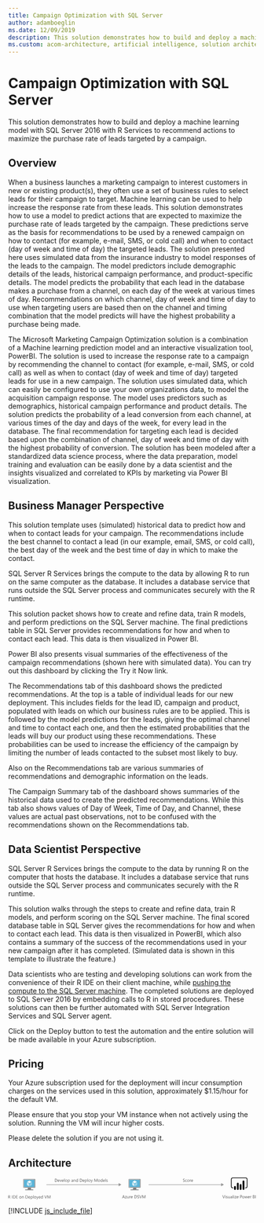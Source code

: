 ```yaml
---
title: Campaign Optimization with SQL Server
author: adamboeglin
ms.date: 12/09/2019
description: This solution demonstrates how to build and deploy a machine learning model with SQL Server 2016 with R Services to recommend actions to maximize the purchase rate of leads targeted by a campaign.
ms.custom: acom-architecture, artificial intelligence, solution architectures, Azure, ai gallery
---
```

# Campaign Optimization with SQL Server

This solution demonstrates how to build and deploy a machine learning model with SQL Server 2016 with R Services to recommend actions to maximize the purchase rate of leads targeted by a campaign.


## Overview

When a business launches a marketing campaign to interest customers in new or existing product(s), they often use a set of business rules to select leads for their campaign to target. Machine learning can be used to help increase the response rate from these leads. This solution demonstrates how to use a model to predict actions that are expected to maximize the purchase rate of leads targeted by the campaign. These predictions serve as the basis for recommendations to be used by a renewed campaign on how to contact (for example, e-mail, SMS, or cold call) and when to contact (day of week and time of day) the targeted leads. The solution presented here uses simulated data from the insurance industry to model responses of the leads to the campaign. The model predictors include demographic details of the leads, historical campaign performance, and product-specific details. The model predicts the probability that each lead in the database makes a purchase from a channel, on each day of the week at various times of day. Recommendations on which channel, day of week and time of day to use when targeting users are based then on the channel and timing combination that the model predicts will have the highest probability a purchase being made.

The Microsoft Marketing Campaign Optimization solution is a combination of a Machine learning prediction model and an interactive visualization tool, PowerBI. The solution is used to increase the response rate to a campaign by recommending the channel to contact (for example, e-mail, SMS, or cold call) as well as when to contact (day of week and time of day) targeted leads for use in a new campaign. The solution uses simulated data, which can easily be configured to use your own organizations data, to model the acquisition campaign response. The model uses predictors such as demographics, historical campaign performance and product details. The solution predicts the probability of a lead conversion from each channel, at various times of the day and days of the week, for every lead in the database. The final recommendation for targeting each lead is decided based upon the combination of channel, day of week and time of day with the highest probability of conversion. The solution has been modeled after a standardized data science process, where the data preparation, model training and evaluation can be easily done by a data scientist and the insights visualized and correlated to KPIs by marketing via Power BI visualization.


## Business Manager Perspective

This solution template uses (simulated) historical data to predict how and when to contact leads for your campaign. The recommendations include the best channel to contact a lead (in our example, email, SMS, or cold call), the best day of the week and the best time of day in which to make the contact.

SQL Server R Services brings the compute to the data by allowing R to run on the same computer as the database. It includes a database service that runs outside the SQL Server process and communicates securely with the R runtime.

This solution packet shows how to create and refine data, train R models, and perform predictions on the SQL Server machine. The final predictions table in SQL Server provides recommendations for how and when to contact each lead. This data is then visualized in Power BI.

Power BI also presents visual summaries of the effectiveness of the campaign recommendations (shown here with simulated data). You can try out this dashboard by clicking the Try it Now link.

The Recommendations tab of this dashboard shows the predicted recommendations. At the top is a table of individual leads for our new deployment. This includes fields for the lead ID, campaign and product, populated with leads on which our business rules are to be applied. This is followed by the model predictions for the leads, giving the optimal channel and time to contact each one, and then the estimated probabilities that the leads will buy our product using these recommendations. These probabilities can be used to increase the efficiency of the campaign by limiting the number of leads contacted to the subset most likely to buy.

Also on the Recommendations tab are various summaries of recommendations and demographic information on the leads.

The Campaign Summary tab of the dashboard shows summaries of the historical data used to create the predicted recommendations. While this tab also shows values of Day of Week, Time of Day, and Channel, these values are actual past observations, not to be confused with the recommendations shown on the Recommendations tab.


## Data Scientist Perspective

SQL Server R Services brings the compute to the data by running R on the computer that hosts the database. It includes a database service that runs outside the SQL Server process and communicates securely with the R runtime.

This solution walks through the steps to create and refine data, train R models, and perform scoring on the SQL Server machine. The final scored database table in SQL Server gives the recommendations for how and when to contact each lead. This data is then visualized in PowerBI, which also contains a summary of the success of the recommendations used in your new campaign after it has completed. (Simulated data is shown in this template to illustrate the feature.)

Data scientists who are testing and developing solutions can work from the convenience of their R IDE on their client machine, while [pushing the compute to the SQL Server machine](https://docs.microsoft.com/en-us/sql/advanced-analytics/r/getting-started-with-sql-server-r-services/). The completed solutions are deployed to SQL Server 2016 by embedding calls to R in stored procedures. These solutions can then be further automated with SQL Server Integration Services and SQL Server agent.

Click on the Deploy button to test the automation and the entire solution will be made available in your Azure subscription.


## Pricing

Your Azure subscription used for the deployment will incur consumption charges on the services used in this solution, approximately $1.15/hour for the default VM.

Please ensure that you stop your VM instance when not actively using the solution. Running the VM will incur higher costs.

Please delete the solution if you are not using it.


## Architecture

<svg class="architecture-diagram" aria-labelledby="campaign-optimization-with-sql-server" height="71.779" viewbox="0 0 811.074 71.779" width="811.074" xmlns="http://www.w3.org/2000/svg"><title id="campaign-optimization-with-sql-server">Campaign Optimization with SQL Server</title><desc>This solution demonstrates how to build and deploy a machine learning model with SQL Server 2016 with R Services to recommend actions to maximize the purchase rate of leads targeted by a campaign.</desc><rect fill="#969696" height="1.5" width="238.266" x="124.922" y="22.731"></rect><polygon fill="#969696" points="361.655 18.246 370.722 23.481 361.655 28.717 361.655 18.246"></polygon><rect fill="#969696" height="1.5" width="239.266" x="459.922" y="22.731"></rect><polygon fill="#969696" points="697.655 18.246 706.722 23.481 697.655 28.717 697.655 18.246"></polygon><path d="M382.074,67.9H380.8l-1.039-2.748h-4.156L374.63,67.9h-1.278l3.76-9.8H378.3Zm-2.687-3.78-1.538-4.177a4,4,0,0,1-.15-.656h-.027a3.733,3.733,0,0,1-.157.656l-1.524,4.177Z" fill="#5b5b5b"></path><path d="M388.247,61.224,384.1,66.946h4.1V67.9h-5.749v-.349L386.6,61.86h-3.753V60.9h5.4Z" fill="#5b5b5b"></path><path d="M395.356,67.9h-1.121V66.8h-.027a2.3,2.3,0,0,1-2.16,1.271q-2.5,0-2.5-2.98V60.9h1.114v4.006q0,2.215,1.7,2.215a1.719,1.719,0,0,0,1.351-.6,2.321,2.321,0,0,0,.529-1.583V60.9h1.121Z" fill="#5b5b5b"></path><path d="M401.27,62.037a1.372,1.372,0,0,0-.848-.226,1.433,1.433,0,0,0-1.2.677,3.136,3.136,0,0,0-.481,1.846V67.9h-1.121v-7h1.121v1.442h.027a2.447,2.447,0,0,1,.731-1.152,1.67,1.67,0,0,1,1.1-.413,1.837,1.837,0,0,1,.67.1Z" fill="#5b5b5b"></path><path d="M407.928,64.683h-4.942a2.614,2.614,0,0,0,.629,1.8,2.167,2.167,0,0,0,1.654.636,3.441,3.441,0,0,0,2.174-.779V67.4a4.065,4.065,0,0,1-2.44.67,2.954,2.954,0,0,1-2.331-.954,3.9,3.9,0,0,1-.848-2.683,3.832,3.832,0,0,1,.926-2.663,2.973,2.973,0,0,1,2.3-1.028,2.63,2.63,0,0,1,2.126.889,3.707,3.707,0,0,1,.752,2.468Zm-1.148-.95a2.286,2.286,0,0,0-.468-1.511,1.6,1.6,0,0,0-1.282-.54,1.809,1.809,0,0,0-1.347.567A2.574,2.574,0,0,0,403,63.733Z" fill="#5b5b5b"></path><path d="M413.608,67.9V58.1h2.707q5.181,0,5.182,4.778a4.811,4.811,0,0,1-1.439,3.646,5.334,5.334,0,0,1-3.852,1.378Zm1.148-8.764v7.725h1.463a4.155,4.155,0,0,0,3-1.032,3.868,3.868,0,0,0,1.073-2.926q0-3.768-4.006-3.767Z" fill="#5b5b5b"></path><path d="M422.967,67.506V66.153a2.633,2.633,0,0,0,.558.369,4.349,4.349,0,0,0,.684.276,5.231,5.231,0,0,0,.721.175,4.018,4.018,0,0,0,.67.062,2.624,2.624,0,0,0,1.582-.393,1.476,1.476,0,0,0,.35-1.822,2,2,0,0,0-.482-.537,4.815,4.815,0,0,0-.729-.465c-.279-.147-.582-.3-.905-.468q-.513-.259-.957-.526a4.13,4.13,0,0,1-.772-.588,2.451,2.451,0,0,1-.516-.729,2.479,2.479,0,0,1,.105-2.119,2.519,2.519,0,0,1,.772-.816,3.5,3.5,0,0,1,1.091-.479,4.955,4.955,0,0,1,1.247-.157,4.783,4.783,0,0,1,2.112.349v1.292a3.829,3.829,0,0,0-2.229-.6,3.636,3.636,0,0,0-.752.079,2.084,2.084,0,0,0-.67.256,1.491,1.491,0,0,0-.479.458,1.216,1.216,0,0,0-.185.684,1.413,1.413,0,0,0,.14.649,1.6,1.6,0,0,0,.414.5,4.121,4.121,0,0,0,.666.438q.394.212.906.465t1,.547a4.573,4.573,0,0,1,.827.636,2.815,2.815,0,0,1,.563.772,2.163,2.163,0,0,1,.209.971,2.472,2.472,0,0,1-.283,1.228,2.341,2.341,0,0,1-.766.816,3.379,3.379,0,0,1-1.111.455,6.129,6.129,0,0,1-1.326.14,5.326,5.326,0,0,1-.574-.038q-.343-.037-.7-.109a5.43,5.43,0,0,1-.674-.178A2.09,2.09,0,0,1,422.967,67.506Z" fill="#5b5b5b"></path><path d="M438.149,58.1l-3.63,9.8h-1.265L429.7,58.1h1.278l2.714,7.772a4.68,4.68,0,0,1,.2.868h.027a4.217,4.217,0,0,1,.226-.882l2.769-7.759Z" fill="#5b5b5b"></path><path d="M449.552,67.9H448.41V61.326q0-.779.1-1.907h-.027a6.194,6.194,0,0,1-.294.95l-3.35,7.533h-.561l-3.343-7.479a5.8,5.8,0,0,1-.294-1h-.027q.054.589.055,1.921V67.9h-1.107V58.1h1.518l3.008,6.836a8.77,8.77,0,0,1,.451,1.176h.041c.2-.538.354-.938.472-1.2l3.069-6.809h1.436Z" fill="#5b5b5b"></path><path d="M572.794,13.506V12.153a2.625,2.625,0,0,0,.557.369,4.466,4.466,0,0,0,.684.276,5.349,5.349,0,0,0,.722.175,4.018,4.018,0,0,0,.67.062,2.631,2.631,0,0,0,1.583-.393,1.333,1.333,0,0,0,.522-1.132,1.317,1.317,0,0,0-.175-.69,1.961,1.961,0,0,0-.481-.537,4.9,4.9,0,0,0-.728-.465q-.422-.221-.906-.468-.513-.259-.957-.526a4.1,4.1,0,0,1-.772-.588A2.472,2.472,0,0,1,573,7.507a2.252,2.252,0,0,1-.187-.953,2.241,2.241,0,0,1,.294-1.166,2.529,2.529,0,0,1,.772-.816,3.5,3.5,0,0,1,1.09-.479,4.968,4.968,0,0,1,1.248-.157,4.783,4.783,0,0,1,2.112.349V5.576a3.826,3.826,0,0,0-2.229-.6,3.643,3.643,0,0,0-.752.079,2.093,2.093,0,0,0-.67.256,1.491,1.491,0,0,0-.479.458,1.216,1.216,0,0,0-.185.684,1.4,1.4,0,0,0,.141.649,1.584,1.584,0,0,0,.413.5,4.132,4.132,0,0,0,.667.438q.393.212.905.465t1,.547a4.573,4.573,0,0,1,.827.636,2.859,2.859,0,0,1,.564.772,2.176,2.176,0,0,1,.208.971,2.462,2.462,0,0,1-.284,1.228,2.315,2.315,0,0,1-.766.816,3.357,3.357,0,0,1-1.11.455,6.122,6.122,0,0,1-1.326.14,5.326,5.326,0,0,1-.574-.038q-.341-.037-.7-.109a5.325,5.325,0,0,1-.673-.178A2.048,2.048,0,0,1,572.794,13.506Z" fill="#5b5b5b"></path><path d="M585.311,13.581a3.637,3.637,0,0,1-1.914.485,3.174,3.174,0,0,1-2.417-.974,3.536,3.536,0,0,1-.919-2.526,3.877,3.877,0,0,1,.991-2.778,3.465,3.465,0,0,1,2.646-1.05,3.688,3.688,0,0,1,1.627.342V8.229a2.852,2.852,0,0,0-1.668-.547,2.259,2.259,0,0,0-1.761.769,2.926,2.926,0,0,0-.687,2.021,2.782,2.782,0,0,0,.646,1.941,2.23,2.23,0,0,0,1.733.711,2.807,2.807,0,0,0,1.723-.608Z" fill="#5b5b5b"></path><path d="M589.932,14.067a3.245,3.245,0,0,1-2.478-.981,3.629,3.629,0,0,1-.927-2.6,3.784,3.784,0,0,1,.964-2.755,3.468,3.468,0,0,1,2.6-.991,3.141,3.141,0,0,1,2.444.964,3.824,3.824,0,0,1,.878,2.673,3.761,3.761,0,0,1-.946,2.683A3.318,3.318,0,0,1,589.932,14.067Zm.082-6.385a2.132,2.132,0,0,0-1.709.735,3.017,3.017,0,0,0-.629,2.026,2.855,2.855,0,0,0,.636,1.962,2.161,2.161,0,0,0,1.7.718,2.049,2.049,0,0,0,1.671-.7,3.048,3.048,0,0,0,.585-2,3.1,3.1,0,0,0-.585-2.023A2.039,2.039,0,0,0,590.014,7.682Z" fill="#5b5b5b"></path><path d="M598.859,8.037a1.372,1.372,0,0,0-.848-.226,1.433,1.433,0,0,0-1.2.677,3.136,3.136,0,0,0-.481,1.846V13.9h-1.121v-7h1.121V8.345h.027a2.447,2.447,0,0,1,.731-1.152,1.67,1.67,0,0,1,1.1-.413,1.837,1.837,0,0,1,.67.1Z" fill="#5b5b5b"></path><path d="M605.518,10.683h-4.942a2.614,2.614,0,0,0,.629,1.8,2.167,2.167,0,0,0,1.654.636,3.441,3.441,0,0,0,2.174-.779V13.4a4.065,4.065,0,0,1-2.44.67,2.954,2.954,0,0,1-2.331-.954,3.9,3.9,0,0,1-.848-2.683,3.832,3.832,0,0,1,.926-2.663,2.973,2.973,0,0,1,2.3-1.028,2.63,2.63,0,0,1,2.126.889,3.707,3.707,0,0,1,.752,2.468Zm-1.148-.95a2.286,2.286,0,0,0-.468-1.511,1.6,1.6,0,0,0-1.282-.54,1.809,1.809,0,0,0-1.347.567,2.574,2.574,0,0,0-.684,1.483Z" fill="#5b5b5b"></path><path d="M152.753,13.9V4.1h2.707q5.181,0,5.182,4.778a4.812,4.812,0,0,1-1.439,3.646,5.336,5.336,0,0,1-3.852,1.378ZM153.9,5.139v7.725h1.463a4.155,4.155,0,0,0,3-1.032,3.87,3.87,0,0,0,1.073-2.926q0-3.768-4.006-3.767Z" fill="#5b5b5b"></path><path d="M168.045,10.683H163.1a2.616,2.616,0,0,0,.629,1.8,2.167,2.167,0,0,0,1.654.636,3.441,3.441,0,0,0,2.174-.779V13.4a4.065,4.065,0,0,1-2.44.67,2.955,2.955,0,0,1-2.331-.954,3.9,3.9,0,0,1-.848-2.683,3.83,3.83,0,0,1,.926-2.663,2.971,2.971,0,0,1,2.3-1.028,2.631,2.631,0,0,1,2.126.889,3.707,3.707,0,0,1,.752,2.468Zm-1.148-.95a2.281,2.281,0,0,0-.468-1.511,1.6,1.6,0,0,0-1.282-.54,1.808,1.808,0,0,0-1.347.567,2.577,2.577,0,0,0-.684,1.483Z" fill="#5b5b5b"></path><path d="M175.243,6.9l-2.789,7h-1.1l-2.652-7h1.23l1.777,5.086a4.618,4.618,0,0,1,.246.978h.027a4.576,4.576,0,0,1,.219-.95L174.061,6.9Z" fill="#5b5b5b"></path><path d="M181.99,10.683h-4.942a2.616,2.616,0,0,0,.629,1.8,2.167,2.167,0,0,0,1.654.636,3.441,3.441,0,0,0,2.174-.779V13.4a4.065,4.065,0,0,1-2.44.67,2.955,2.955,0,0,1-2.331-.954,3.9,3.9,0,0,1-.848-2.683,3.83,3.83,0,0,1,.926-2.663,2.971,2.971,0,0,1,2.3-1.028,2.631,2.631,0,0,1,2.126.889,3.707,3.707,0,0,1,.752,2.468Zm-1.148-.95a2.281,2.281,0,0,0-.468-1.511,1.6,1.6,0,0,0-1.282-.54,1.808,1.808,0,0,0-1.347.567,2.577,2.577,0,0,0-.684,1.483Z" fill="#5b5b5b"></path><path d="M184.807,13.9h-1.121V3.539h1.121Z" fill="#5b5b5b"></path><path d="M190,14.067a3.246,3.246,0,0,1-2.478-.981,3.631,3.631,0,0,1-.926-2.6,3.784,3.784,0,0,1,.964-2.755,3.468,3.468,0,0,1,2.6-.991,3.14,3.14,0,0,1,2.444.964,3.822,3.822,0,0,1,.878,2.673,3.759,3.759,0,0,1-.947,2.683A3.316,3.316,0,0,1,190,14.067Zm.082-6.385a2.131,2.131,0,0,0-1.709.735,3.015,3.015,0,0,0-.629,2.026,2.855,2.855,0,0,0,.636,1.962,2.161,2.161,0,0,0,1.7.718,2.051,2.051,0,0,0,1.671-.7,3.054,3.054,0,0,0,.584-2,3.107,3.107,0,0,0-.584-2.023A2.041,2.041,0,0,0,190.084,7.682Z" fill="#5b5b5b"></path><path d="M196.428,12.891H196.4v4.231h-1.121V6.9H196.4v1.23h.027a2.651,2.651,0,0,1,2.42-1.395,2.563,2.563,0,0,1,2.112.94,3.89,3.89,0,0,1,.759,2.519,4.344,4.344,0,0,1-.854,2.813,2.848,2.848,0,0,1-2.338,1.056A2.341,2.341,0,0,1,196.428,12.891Zm-.027-2.823v.978a2.084,2.084,0,0,0,.564,1.474,2.012,2.012,0,0,0,3.028-.175,3.573,3.573,0,0,0,.578-2.167,2.822,2.822,0,0,0-.54-1.832,1.789,1.789,0,0,0-1.463-.663A1.984,1.984,0,0,0,197,8.363,2.5,2.5,0,0,0,196.4,10.068Z" fill="#5b5b5b"></path><path d="M212.355,13.9h-1.121V12.809h-.027a2.347,2.347,0,0,1-2.153,1.258,2.3,2.3,0,0,1-1.637-.554,1.919,1.919,0,0,1-.591-1.47q0-1.961,2.311-2.283l2.1-.294q0-1.784-1.442-1.784a3.445,3.445,0,0,0-2.283.861V7.395a4.337,4.337,0,0,1,2.379-.656q2.468,0,2.468,2.611Zm-1.121-3.541-1.688.232a2.759,2.759,0,0,0-1.176.386,1.115,1.115,0,0,0-.4.981,1.067,1.067,0,0,0,.366.837,1.411,1.411,0,0,0,.974.325,1.8,1.8,0,0,0,1.377-.585,2.086,2.086,0,0,0,.543-1.479Z" fill="#5b5b5b"></path><path d="M220.278,13.9h-1.121V9.91q0-2.228-1.627-2.229a1.766,1.766,0,0,0-1.391.632,2.346,2.346,0,0,0-.55,1.6V13.9h-1.121v-7h1.121V8.065h.027a2.526,2.526,0,0,1,2.3-1.326,2.142,2.142,0,0,1,1.757.741,3.308,3.308,0,0,1,.608,2.144Z" fill="#5b5b5b"></path><path d="M228.365,13.9h-1.121V12.713h-.027a2.824,2.824,0,0,1-4.515.413,3.853,3.853,0,0,1-.79-2.56,4.2,4.2,0,0,1,.875-2.782,2.885,2.885,0,0,1,2.331-1.046,2.243,2.243,0,0,1,2.1,1.135h.027V3.539h1.121Zm-1.121-3.165V9.705a2,2,0,0,0-.561-1.436,1.882,1.882,0,0,0-1.422-.588,1.936,1.936,0,0,0-1.613.752,3.294,3.294,0,0,0-.588,2.078,2.966,2.966,0,0,0,.564,1.911,1.843,1.843,0,0,0,1.514.7,1.915,1.915,0,0,0,1.521-.677A2.522,2.522,0,0,0,227.244,10.738Z" fill="#5b5b5b"></path><path d="M234.62,13.9V4.1h2.707q5.181,0,5.182,4.778a4.812,4.812,0,0,1-1.439,3.646,5.336,5.336,0,0,1-3.852,1.378Zm1.148-8.764v7.725h1.463a4.155,4.155,0,0,0,3-1.032,3.87,3.87,0,0,0,1.073-2.926q0-3.768-4.006-3.767Z" fill="#5b5b5b"></path><path d="M249.912,10.683H244.97a2.616,2.616,0,0,0,.629,1.8,2.167,2.167,0,0,0,1.654.636,3.441,3.441,0,0,0,2.174-.779V13.4a4.065,4.065,0,0,1-2.44.67,2.955,2.955,0,0,1-2.331-.954,3.9,3.9,0,0,1-.848-2.683,3.83,3.83,0,0,1,.926-2.663,2.971,2.971,0,0,1,2.3-1.028,2.631,2.631,0,0,1,2.126.889,3.707,3.707,0,0,1,.752,2.468Zm-1.148-.95a2.281,2.281,0,0,0-.468-1.511,1.6,1.6,0,0,0-1.282-.54,1.808,1.808,0,0,0-1.347.567,2.577,2.577,0,0,0-.684,1.483Z" fill="#5b5b5b"></path><path d="M252.756,12.891h-.027v4.231h-1.121V6.9h1.121v1.23h.027a2.651,2.651,0,0,1,2.42-1.395,2.563,2.563,0,0,1,2.112.94,3.89,3.89,0,0,1,.759,2.519,4.344,4.344,0,0,1-.854,2.813,2.848,2.848,0,0,1-2.338,1.056A2.341,2.341,0,0,1,252.756,12.891Zm-.027-2.823v.978a2.084,2.084,0,0,0,.564,1.474,2.012,2.012,0,0,0,3.028-.175,3.573,3.573,0,0,0,.578-2.167,2.822,2.822,0,0,0-.54-1.832,1.789,1.789,0,0,0-1.463-.663,1.984,1.984,0,0,0-1.572.681A2.5,2.5,0,0,0,252.729,10.068Z" fill="#5b5b5b"></path><path d="M260.959,13.9h-1.121V3.539h1.121Z" fill="#5b5b5b"></path><path d="M266.154,14.067a3.246,3.246,0,0,1-2.478-.981,3.631,3.631,0,0,1-.926-2.6,3.784,3.784,0,0,1,.964-2.755,3.468,3.468,0,0,1,2.6-.991,3.14,3.14,0,0,1,2.444.964,3.822,3.822,0,0,1,.878,2.673,3.759,3.759,0,0,1-.947,2.683A3.316,3.316,0,0,1,266.154,14.067Zm.082-6.385a2.131,2.131,0,0,0-1.709.735,3.015,3.015,0,0,0-.629,2.026,2.855,2.855,0,0,0,.636,1.962,2.161,2.161,0,0,0,1.7.718,2.051,2.051,0,0,0,1.671-.7,3.054,3.054,0,0,0,.584-2,3.107,3.107,0,0,0-.584-2.023A2.041,2.041,0,0,0,266.236,7.682Z" fill="#5b5b5b"></path><path d="M277,6.9l-3.22,8.121q-.861,2.174-2.42,2.174a2.586,2.586,0,0,1-.731-.089v-1a2.076,2.076,0,0,0,.663.123,1.374,1.374,0,0,0,1.271-1.012l.561-1.326L270.393,6.9h1.244l1.894,5.387q.034.1.144.533h.041q.034-.164.137-.52l1.989-5.4Z" fill="#5b5b5b"></path><path d="M292.186,13.9h-1.142V7.326q0-.779.1-1.907h-.027a6.085,6.085,0,0,1-.294.95l-3.35,7.533h-.561l-3.343-7.479a5.889,5.889,0,0,1-.294-1h-.027q.054.589.055,1.921V13.9h-1.107V4.1h1.518l3.008,6.836a8.77,8.77,0,0,1,.451,1.176h.041c.2-.538.353-.938.472-1.2L290.75,4.1h1.436Z" fill="#5b5b5b"></path><path d="M297.538,14.067a3.247,3.247,0,0,1-2.479-.981,3.632,3.632,0,0,1-.926-2.6A3.784,3.784,0,0,1,295.1,7.73a3.468,3.468,0,0,1,2.6-.991,3.138,3.138,0,0,1,2.443.964,3.82,3.82,0,0,1,.879,2.673,3.757,3.757,0,0,1-.947,2.683A3.314,3.314,0,0,1,297.538,14.067Zm.082-6.385a2.13,2.13,0,0,0-1.709.735,3.012,3.012,0,0,0-.629,2.026,2.855,2.855,0,0,0,.636,1.962,2.161,2.161,0,0,0,1.7.718,2.054,2.054,0,0,0,1.672-.7,3.059,3.059,0,0,0,.584-2,3.113,3.113,0,0,0-.584-2.023A2.044,2.044,0,0,0,297.62,7.682Z" fill="#5b5b5b"></path><path d="M308.79,13.9h-1.121V12.713h-.027a2.589,2.589,0,0,1-2.406,1.354,2.616,2.616,0,0,1-2.109-.94,3.859,3.859,0,0,1-.789-2.56,4.192,4.192,0,0,1,.875-2.782,2.885,2.885,0,0,1,2.331-1.046,2.243,2.243,0,0,1,2.1,1.135h.027V3.539h1.121Zm-1.121-3.165V9.705a2,2,0,0,0-.561-1.436,1.882,1.882,0,0,0-1.422-.588,1.936,1.936,0,0,0-1.613.752,3.291,3.291,0,0,0-.588,2.078,2.961,2.961,0,0,0,.564,1.911,1.841,1.841,0,0,0,1.514.7,1.918,1.918,0,0,0,1.521-.677A2.527,2.527,0,0,0,307.669,10.738Z" fill="#5b5b5b"></path><path d="M316.686,10.683h-4.942a2.614,2.614,0,0,0,.629,1.8,2.167,2.167,0,0,0,1.654.636,3.441,3.441,0,0,0,2.174-.779V13.4a4.065,4.065,0,0,1-2.44.67,2.954,2.954,0,0,1-2.331-.954,3.9,3.9,0,0,1-.848-2.683,3.832,3.832,0,0,1,.926-2.663,2.973,2.973,0,0,1,2.3-1.028,2.63,2.63,0,0,1,2.126.889,3.707,3.707,0,0,1,.752,2.468Zm-1.148-.95a2.286,2.286,0,0,0-.468-1.511,1.6,1.6,0,0,0-1.282-.54,1.809,1.809,0,0,0-1.347.567,2.574,2.574,0,0,0-.684,1.483Z" fill="#5b5b5b"></path><path d="M319.5,13.9h-1.121V3.539H319.5Z" fill="#5b5b5b"></path><path d="M321.348,13.65v-1.2a3.316,3.316,0,0,0,2.017.677q1.477,0,1.477-.984a.854.854,0,0,0-.127-.476,1.258,1.258,0,0,0-.342-.345,2.584,2.584,0,0,0-.506-.271c-.193-.079-.4-.162-.625-.249a8.022,8.022,0,0,1-.816-.372,2.48,2.48,0,0,1-.588-.424,1.559,1.559,0,0,1-.355-.537,1.9,1.9,0,0,1-.12-.7,1.677,1.677,0,0,1,.226-.872,1.994,1.994,0,0,1,.6-.635,2.768,2.768,0,0,1,.857-.387,3.842,3.842,0,0,1,1-.13,4.01,4.01,0,0,1,1.627.314V8.188a3.173,3.173,0,0,0-1.777-.506,2.112,2.112,0,0,0-.567.071,1.391,1.391,0,0,0-.434.2.936.936,0,0,0-.281.312.823.823,0,0,0-.1.4.966.966,0,0,0,.1.458,1.01,1.01,0,0,0,.291.328,2.225,2.225,0,0,0,.465.26c.182.078.39.162.622.253a8.453,8.453,0,0,1,.834.366,2.808,2.808,0,0,1,.629.424,1.638,1.638,0,0,1,.4.543,1.749,1.749,0,0,1,.141.731,1.726,1.726,0,0,1-.229.9,1.971,1.971,0,0,1-.612.636,2.821,2.821,0,0,1-.882.376,4.358,4.358,0,0,1-1.046.123A3.979,3.979,0,0,1,321.348,13.65Z" fill="#5b5b5b"></path><path d="M710.251,58.1l-3.63,9.8h-1.265L701.8,58.1h1.278l2.714,7.772a4.68,4.68,0,0,1,.2.868h.027a4.217,4.217,0,0,1,.226-.882l2.769-7.759Z" fill="#5b5b5b"></path><path d="M712.083,59.125a.71.71,0,0,1-.513-.205.69.69,0,0,1-.212-.52.719.719,0,0,1,.725-.731.724.724,0,0,1,.523.209.731.731,0,0,1,0,1.035A.723.723,0,0,1,712.083,59.125Zm.547,8.777h-1.121v-7h1.121Z" fill="#5b5b5b"></path><path d="M714.476,67.65v-1.2a3.318,3.318,0,0,0,2.017.677q1.477,0,1.477-.984a.861.861,0,0,0-.126-.476,1.3,1.3,0,0,0-.342-.345,2.671,2.671,0,0,0-.506-.271c-.194-.079-.4-.162-.626-.249a8.246,8.246,0,0,1-.817-.372,2.541,2.541,0,0,1-.588-.424,1.6,1.6,0,0,1-.355-.537,1.916,1.916,0,0,1-.119-.7,1.677,1.677,0,0,1,.226-.872,1.994,1.994,0,0,1,.6-.635,2.764,2.764,0,0,1,.858-.387,3.824,3.824,0,0,1,.994-.13,4.013,4.013,0,0,1,1.627.314v1.135a3.175,3.175,0,0,0-1.777-.506,2.117,2.117,0,0,0-.567.071,1.407,1.407,0,0,0-.435.2.93.93,0,0,0-.279.312.813.813,0,0,0-.1.4.954.954,0,0,0,.1.458,1,1,0,0,0,.29.328,2.25,2.25,0,0,0,.465.26q.274.117.622.253a8.453,8.453,0,0,1,.834.366,2.831,2.831,0,0,1,.629.424,1.655,1.655,0,0,1,.4.543,1.764,1.764,0,0,1,.14.731,1.717,1.717,0,0,1-.229.9,1.958,1.958,0,0,1-.611.636,2.821,2.821,0,0,1-.882.376,4.358,4.358,0,0,1-1.046.123A3.977,3.977,0,0,1,714.476,67.65Z" fill="#5b5b5b"></path><path d="M726.5,67.9h-1.121V66.8h-.027a2.3,2.3,0,0,1-2.16,1.271q-2.5,0-2.5-2.98V60.9H721.8v4.006q0,2.215,1.7,2.215a1.716,1.716,0,0,0,1.35-.6,2.317,2.317,0,0,0,.53-1.583V60.9H726.5Z" fill="#5b5b5b"></path><path d="M733.773,67.9h-1.121V66.809h-.027a2.347,2.347,0,0,1-2.153,1.258,2.3,2.3,0,0,1-1.637-.554,1.918,1.918,0,0,1-.592-1.47q0-1.961,2.311-2.283l2.1-.294q0-1.784-1.442-1.784a3.444,3.444,0,0,0-2.283.861V61.395a4.335,4.335,0,0,1,2.379-.656q2.467,0,2.468,2.611Zm-1.121-3.541-1.688.232a2.756,2.756,0,0,0-1.176.386,1.115,1.115,0,0,0-.4.981,1.068,1.068,0,0,0,.365.837,1.413,1.413,0,0,0,.975.325,1.794,1.794,0,0,0,1.377-.585,2.082,2.082,0,0,0,.544-1.479Z" fill="#5b5b5b"></path><path d="M737.007,67.9h-1.121V57.539h1.121Z" fill="#5b5b5b"></path><path d="M739.851,59.125a.71.71,0,0,1-.513-.205.69.69,0,0,1-.212-.52.719.719,0,0,1,.725-.731.724.724,0,0,1,.523.209.731.731,0,0,1,0,1.035A.723.723,0,0,1,739.851,59.125ZM740.4,67.9h-1.121v-7H740.4Z" fill="#5b5b5b"></path><path d="M747.548,61.224l-4.143,5.722h4.1V67.9h-5.749v-.349L745.9,61.86h-3.753V60.9h5.4Z" fill="#5b5b5b"></path><path d="M754.623,64.683h-4.942a2.614,2.614,0,0,0,.629,1.8,2.167,2.167,0,0,0,1.654.636,3.441,3.441,0,0,0,2.174-.779V67.4a4.065,4.065,0,0,1-2.44.67,2.954,2.954,0,0,1-2.331-.954,3.9,3.9,0,0,1-.848-2.683,3.832,3.832,0,0,1,.926-2.663,2.973,2.973,0,0,1,2.3-1.028,2.63,2.63,0,0,1,2.126.889,3.707,3.707,0,0,1,.752,2.468Zm-1.148-.95a2.286,2.286,0,0,0-.468-1.511,1.6,1.6,0,0,0-1.282-.54,1.809,1.809,0,0,0-1.347.567,2.574,2.574,0,0,0-.684,1.483Z" fill="#5b5b5b"></path><path d="M761.452,64.2V67.9H760.3V58.1H763a3.556,3.556,0,0,1,2.438.766,2.735,2.735,0,0,1,.864,2.16,2.973,2.973,0,0,1-.96,2.283,3.671,3.671,0,0,1-2.595.889Zm0-5.059v4.02h1.2a2.682,2.682,0,0,0,1.814-.544,1.918,1.918,0,0,0,.626-1.534q0-1.941-2.3-1.941Z" fill="#5b5b5b"></path><path d="M770.4,68.067a3.245,3.245,0,0,1-2.478-.981,3.629,3.629,0,0,1-.927-2.6,3.784,3.784,0,0,1,.964-2.755,3.468,3.468,0,0,1,2.6-.991,3.141,3.141,0,0,1,2.444.964,3.824,3.824,0,0,1,.878,2.673,3.761,3.761,0,0,1-.946,2.683A3.318,3.318,0,0,1,770.4,68.067Zm.082-6.385a2.132,2.132,0,0,0-1.709.735,3.017,3.017,0,0,0-.629,2.026,2.855,2.855,0,0,0,.636,1.962,2.161,2.161,0,0,0,1.7.718,2.049,2.049,0,0,0,1.671-.7,3.048,3.048,0,0,0,.585-2,3.1,3.1,0,0,0-.585-2.023A2.039,2.039,0,0,0,770.482,61.682Z" fill="#5b5b5b"></path><path d="M784.5,60.9l-2.1,7h-1.162l-1.442-5.011a3.293,3.293,0,0,1-.109-.649h-.027a3.066,3.066,0,0,1-.144.636L777.947,67.9h-1.121l-2.119-7h1.176l1.449,5.264a3.167,3.167,0,0,1,.1.629h.055a2.942,2.942,0,0,1,.123-.643l1.613-5.25h1.025l1.449,5.277a3.8,3.8,0,0,1,.1.629h.055a2.886,2.886,0,0,1,.116-.629l1.422-5.277Z" fill="#5b5b5b"></path><path d="M791.353,64.683H786.41a2.618,2.618,0,0,0,.629,1.8,2.168,2.168,0,0,0,1.654.636,3.441,3.441,0,0,0,2.174-.779V67.4a4.065,4.065,0,0,1-2.44.67,2.956,2.956,0,0,1-2.331-.954,3.9,3.9,0,0,1-.848-2.683,3.828,3.828,0,0,1,.927-2.663,2.969,2.969,0,0,1,2.3-1.028,2.632,2.632,0,0,1,2.126.889,3.707,3.707,0,0,1,.752,2.468Zm-1.148-.95a2.276,2.276,0,0,0-.469-1.511,1.6,1.6,0,0,0-1.281-.54,1.808,1.808,0,0,0-1.347.567,2.58,2.58,0,0,0-.684,1.483Z" fill="#5b5b5b"></path><path d="M796.7,62.037a1.372,1.372,0,0,0-.848-.226,1.429,1.429,0,0,0-1.2.677,3.122,3.122,0,0,0-.482,1.846V67.9h-1.121v-7h1.121v1.442h.027a2.447,2.447,0,0,1,.731-1.152,1.668,1.668,0,0,1,1.1-.413,1.841,1.841,0,0,1,.67.1Z" fill="#5b5b5b"></path><path d="M801.9,67.9V58.1h2.789a3.053,3.053,0,0,1,2.017.622,2.012,2.012,0,0,1,.745,1.62A2.385,2.385,0,0,1,807,61.791a2.432,2.432,0,0,1-1.244.875v.027a2.49,2.49,0,0,1,1.586.749,2.3,2.3,0,0,1,.595,1.644,2.562,2.562,0,0,1-.9,2.037,3.358,3.358,0,0,1-2.276.779Zm1.148-8.764V62.3h1.176a2.23,2.23,0,0,0,1.483-.455,1.584,1.584,0,0,0,.54-1.281q0-1.43-1.88-1.429Zm0,4.2v3.527h1.559a2.335,2.335,0,0,0,1.569-.479,1.641,1.641,0,0,0,.557-1.312q0-1.736-2.365-1.736Z" fill="#5b5b5b"></path><path d="M811.074,67.9h-1.148V58.1h1.148Z" fill="#5b5b5b"></path><path d="M777.6,35.017h-1.09v-2.18h1.09a4.2,4.2,0,0,0,4.195-4.195V6.375a4.2,4.2,0,0,0-4.195-4.2H736.3a4.2,4.2,0,0,0-4.195,4.2V28.644a4.2,4.2,0,0,0,4.195,4.195h1.09v2.18H736.3a6.382,6.382,0,0,1-6.374-6.375V6.375A6.382,6.382,0,0,1,736.3,0h41.3a6.382,6.382,0,0,1,6.375,6.375V28.644a6.382,6.382,0,0,1-6.375,6.375"></path><path d="M743,27.719h0a2.958,2.958,0,0,1,2.958,2.958V37.5A2.958,2.958,0,0,1,743,40.457h0a2.958,2.958,0,0,1-2.959-2.957h0V30.678a2.958,2.958,0,0,1,2.958-2.958Z"></path><path d="M752.3,40.457a2.959,2.959,0,0,1-2.959-2.958V19.99a2.959,2.959,0,1,1,5.917,0V37.5a2.959,2.959,0,0,1-2.958,2.959"></path><path d="M770.907,40.371a2.959,2.959,0,0,1-2.959-2.958v-24.8a2.959,2.959,0,0,1,5.917,0h0v24.8a2.959,2.959,0,0,1-2.958,2.959"></path><path d="M761.6,40.457a2.959,2.959,0,0,1-2.959-2.958V24.492a2.959,2.959,0,1,1,5.917,0V37.5a2.959,2.959,0,0,1-2.958,2.959"></path><path d="M74.766,33.889H63.858c1.311,4.627-.45,5.291-8.163,5.291V41.6H81.923V39.18c-7.713,0-8.469-.661-7.157-5.291" fill="#7a7a7a"></path><path d="M86.442,4.579H50.932a2.269,2.269,0,0,0-2.18,2.284V31.626a2.256,2.256,0,0,0,2.18,2.265h35.51a2.479,2.479,0,0,0,2.424-2.265V6.863a2.488,2.488,0,0,0-2.424-2.284" fill="#a0a1a2"></path><g opacity="0.2" style="isolation: isolate"><path d="M86.467,4.582l-.025,0H50.931a2.268,2.268,0,0,0-2.18,2.284V31.626a2.256,2.256,0,0,0,2.18,2.266h.845Z" fill="#fff"></path></g><polygon fill="#59b4d9" points="85.734 7.667 85.734 30.804 51.792 30.804 51.792 7.667 85.734 7.667"></polygon><polygon fill="#59b4d9" points="51.792 30.804 51.839 30.804 51.839 7.667 82.87 7.621 82.872 7.621 51.792 7.667 51.792 30.804"></polygon><rect fill="#a0a1a2" height="2.424" width="26.227" x="55.695" y="39.179"></rect><path d="M69.224,6.26a.569.569,0,1,1-.57-.57.57.57,0,0,1,.57.57" fill="#b8d432"></path><path d="M69.246,18.534a.223.223,0,0,1-.108-.03l-7.063-4.077a.217.217,0,0,1-.106-.185.214.214,0,0,1,.106-.185L69.1,10.006a.215.215,0,0,1,.211,0l7.065,4.079a.215.215,0,0,1,0,.369L69.355,18.5a.216.216,0,0,1-.108.03" fill="#fff"></path><g opacity="0.7" style="isolation: isolate"><path d="M68.231,28.443a.2.2,0,0,1-.108-.029L61.082,24.35a.209.209,0,0,1-.109-.185V16.009a.217.217,0,0,1,.324-.185l7.041,4.063a.224.224,0,0,1,.1.187v8.156a.218.218,0,0,1-.1.185.225.225,0,0,1-.107.029" fill="#fff"></path></g><g opacity="0.4" style="isolation: isolate"><path d="M70.225,28.443a.23.23,0,0,1-.111-.029.217.217,0,0,1-.1-.185v-8.1a.221.221,0,0,1,.1-.185l7.041-4.063a.209.209,0,0,1,.212,0,.211.211,0,0,1,.108.185v8.1a.21.21,0,0,1-.108.185l-7.039,4.064a.19.19,0,0,1-.1.029" fill="#fff"></path></g><path d="M419.9,33.889H408.99c1.311,4.627-.45,5.291-8.163,5.291V41.6h26.227V39.18c-7.713,0-8.469-.661-7.157-5.291" fill="#7a7a7a"></path><path d="M431.574,4.579h-35.51a2.269,2.269,0,0,0-2.18,2.284V31.626a2.256,2.256,0,0,0,2.18,2.265h35.51A2.479,2.479,0,0,0,434,31.626V6.863a2.488,2.488,0,0,0-2.424-2.284" fill="#a0a1a2"></path><g opacity="0.2" style="isolation: isolate"><path d="M431.6,4.582l-.025,0h-35.51a2.268,2.268,0,0,0-2.18,2.284V31.626a2.256,2.256,0,0,0,2.18,2.266h.845Z" fill="#fff"></path></g><polygon fill="#59b4d9" points="430.866 7.667 430.866 30.804 396.924 30.804 396.924 7.667 430.866 7.667"></polygon><polygon fill="#59b4d9" points="396.924 30.804 396.97 30.804 396.97 7.667 428.002 7.621 428.003 7.621 396.924 7.667 396.924 30.804"></polygon><rect fill="#a0a1a2" height="2.424" width="26.227" x="400.827" y="39.179"></rect><path d="M414.355,6.26a.569.569,0,1,1-.57-.57.57.57,0,0,1,.57.57" fill="#b8d432"></path><path d="M414.378,18.534a.223.223,0,0,1-.108-.03l-7.063-4.077a.217.217,0,0,1-.106-.185.214.214,0,0,1,.106-.185l7.021-4.051a.215.215,0,0,1,.211,0l7.065,4.079a.215.215,0,0,1,0,.369l-7.018,4.05a.216.216,0,0,1-.108.03" fill="#fff"></path><g opacity="0.7" style="isolation: isolate"><path d="M413.363,28.443a.2.2,0,0,1-.108-.029l-7.042-4.064a.209.209,0,0,1-.109-.185V16.009a.217.217,0,0,1,.324-.185l7.041,4.063a.224.224,0,0,1,.1.187v8.156a.218.218,0,0,1-.1.185.225.225,0,0,1-.107.029" fill="#fff"></path></g><g opacity="0.4" style="isolation: isolate"><path d="M415.357,28.443a.23.23,0,0,1-.111-.029.217.217,0,0,1-.1-.185v-8.1a.221.221,0,0,1,.1-.185l7.041-4.063a.209.209,0,0,1,.212,0,.211.211,0,0,1,.108.185v8.1a.21.21,0,0,1-.108.185l-7.039,4.064a.19.19,0,0,1-.1.029" fill="#fff"></path></g><path d="M7.027,68.484H5.66L4.02,65.736a5.9,5.9,0,0,0-.437-.652,2.471,2.471,0,0,0-.434-.441,1.523,1.523,0,0,0-.479-.25,1.992,1.992,0,0,0-.578-.078H1.148v4.17H0v-9.8H2.926a4.194,4.194,0,0,1,1.186.16,2.66,2.66,0,0,1,.943.489,2.27,2.27,0,0,1,.625.817,2.7,2.7,0,0,1,.226,1.145,2.752,2.752,0,0,1-.154.939,2.46,2.46,0,0,1-.437.763,2.664,2.664,0,0,1-.684.571,3.5,3.5,0,0,1-.9.365v.027a2.022,2.022,0,0,1,.427.25,2.305,2.305,0,0,1,.345.331,4.375,4.375,0,0,1,.325.435c.107.161.227.35.359.563ZM1.148,59.72v3.555H2.707a2.355,2.355,0,0,0,.8-.13,1.86,1.86,0,0,0,.632-.372,1.7,1.7,0,0,0,.417-.6,1.993,1.993,0,0,0,.15-.789,1.536,1.536,0,0,0-.509-1.227,2.182,2.182,0,0,0-1.473-.441Z" fill="#5b5b5b"></path><path d="M13.357,68.484H12.209v-9.8h1.148Z" fill="#5b5b5b"></path><path d="M15.935,68.484v-9.8h2.707q5.181,0,5.182,4.778a4.817,4.817,0,0,1-1.439,3.647,5.34,5.34,0,0,1-3.852,1.377Zm1.148-8.764v7.725h1.463a4.151,4.151,0,0,0,3-1.032,3.87,3.87,0,0,0,1.073-2.926q0-3.766-4.006-3.767Z" fill="#5b5b5b"></path><path d="M30.946,68.484h-5.2v-9.8h4.977V59.72H26.9v3.261H30.44v1.032H26.9v3.432h4.047Z" fill="#5b5b5b"></path><path d="M39.443,68.648a3.249,3.249,0,0,1-2.478-.98,3.635,3.635,0,0,1-.926-2.6A3.786,3.786,0,0,1,37,62.311a3.464,3.464,0,0,1,2.6-.991,3.14,3.14,0,0,1,2.444.964,3.824,3.824,0,0,1,.878,2.673,3.761,3.761,0,0,1-.947,2.684A3.319,3.319,0,0,1,39.443,68.648Zm.082-6.385A2.133,2.133,0,0,0,37.816,63a3.019,3.019,0,0,0-.629,2.027,2.853,2.853,0,0,0,.636,1.962,2.161,2.161,0,0,0,1.7.718A2.049,2.049,0,0,0,41.2,67a3.057,3.057,0,0,0,.584-2,3.109,3.109,0,0,0-.584-2.023A2.039,2.039,0,0,0,39.525,62.263Z" fill="#5b5b5b"></path><path d="M50.531,68.484H49.41V64.491q0-2.229-1.627-2.229a1.764,1.764,0,0,0-1.391.633,2.342,2.342,0,0,0-.55,1.6v3.992H44.721v-7h1.121v1.162h.027a2.525,2.525,0,0,1,2.3-1.326,2.14,2.14,0,0,1,1.757.742,3.3,3.3,0,0,1,.608,2.143Z" fill="#5b5b5b"></path><path d="M56.629,68.484v-9.8h2.707q5.181,0,5.182,4.778a4.817,4.817,0,0,1-1.439,3.647,5.34,5.34,0,0,1-3.852,1.377Zm1.148-8.764v7.725H59.24a4.151,4.151,0,0,0,3-1.032,3.87,3.87,0,0,0,1.073-2.926q0-3.766-4.006-3.767Z" fill="#5b5b5b"></path><path d="M71.921,65.264H66.979a2.616,2.616,0,0,0,.629,1.8,2.167,2.167,0,0,0,1.654.636,3.441,3.441,0,0,0,2.174-.779v1.053a4.058,4.058,0,0,1-2.44.67,2.961,2.961,0,0,1-2.331-.953,3.906,3.906,0,0,1-.848-2.684,3.824,3.824,0,0,1,.926-2.662,2.969,2.969,0,0,1,2.3-1.029,2.634,2.634,0,0,1,2.126.889,3.706,3.706,0,0,1,.752,2.468Zm-1.148-.95A2.285,2.285,0,0,0,70.3,62.8a1.594,1.594,0,0,0-1.282-.54,1.812,1.812,0,0,0-1.347.567,2.571,2.571,0,0,0-.684,1.483Z" fill="#5b5b5b"></path><path d="M74.765,67.472h-.027V71.7H73.616V61.484h1.121v1.23h.027a2.651,2.651,0,0,1,2.42-1.395,2.565,2.565,0,0,1,2.112.939,3.9,3.9,0,0,1,.759,2.52,4.336,4.336,0,0,1-.854,2.813,2.843,2.843,0,0,1-2.338,1.057A2.343,2.343,0,0,1,74.765,67.472Zm-.027-2.823v.978A2.08,2.08,0,0,0,75.3,67.1a2.011,2.011,0,0,0,3.028-.174,3.575,3.575,0,0,0,.578-2.167,2.824,2.824,0,0,0-.54-1.832,1.787,1.787,0,0,0-1.463-.663,1.987,1.987,0,0,0-1.572.68A2.5,2.5,0,0,0,74.737,64.649Z" fill="#5b5b5b"></path><path d="M82.968,68.484H81.847V58.12h1.121Z" fill="#5b5b5b"></path><path d="M88.163,68.648a3.249,3.249,0,0,1-2.478-.98,3.635,3.635,0,0,1-.926-2.6,3.786,3.786,0,0,1,.964-2.755,3.464,3.464,0,0,1,2.6-.991,3.14,3.14,0,0,1,2.444.964,3.824,3.824,0,0,1,.878,2.673A3.761,3.761,0,0,1,90.7,67.64,3.319,3.319,0,0,1,88.163,68.648Zm.082-6.385A2.133,2.133,0,0,0,86.536,63a3.019,3.019,0,0,0-.629,2.027,2.853,2.853,0,0,0,.636,1.962,2.161,2.161,0,0,0,1.7.718,2.049,2.049,0,0,0,1.671-.7,3.057,3.057,0,0,0,.584-2,3.109,3.109,0,0,0-.584-2.023A2.039,2.039,0,0,0,88.245,62.263Z" fill="#5b5b5b"></path><path d="M99.012,61.484,95.792,69.6q-.861,2.174-2.42,2.174a2.551,2.551,0,0,1-.731-.089v-1a2.076,2.076,0,0,0,.663.123A1.375,1.375,0,0,0,94.575,69.8l.561-1.326L92.4,61.484h1.244l1.894,5.387q.034.1.144.533h.041c.022-.109.068-.283.137-.52l1.989-5.4Z" fill="#5b5b5b"></path><path d="M105.772,65.264H100.83a2.616,2.616,0,0,0,.629,1.8,2.167,2.167,0,0,0,1.654.636,3.441,3.441,0,0,0,2.174-.779v1.053a4.058,4.058,0,0,1-2.44.67,2.961,2.961,0,0,1-2.331-.953,3.906,3.906,0,0,1-.848-2.684,3.824,3.824,0,0,1,.926-2.662,2.969,2.969,0,0,1,2.3-1.029,2.634,2.634,0,0,1,2.126.889,3.706,3.706,0,0,1,.752,2.468Zm-1.148-.95a2.285,2.285,0,0,0-.468-1.511,1.594,1.594,0,0,0-1.282-.54,1.812,1.812,0,0,0-1.347.567,2.571,2.571,0,0,0-.684,1.483Z" fill="#5b5b5b"></path><path d="M113.442,68.484h-1.121V67.294h-.027a2.588,2.588,0,0,1-2.406,1.354,2.616,2.616,0,0,1-2.109-.939,3.858,3.858,0,0,1-.79-2.561,4.193,4.193,0,0,1,.875-2.782A2.885,2.885,0,0,1,110.2,61.32a2.245,2.245,0,0,1,2.1,1.135h.027V58.12h1.121Zm-1.121-3.165V64.286a2.005,2.005,0,0,0-.561-1.436,1.878,1.878,0,0,0-1.422-.588,1.934,1.934,0,0,0-1.613.752,3.294,3.294,0,0,0-.588,2.078A2.961,2.961,0,0,0,108.7,67a1.841,1.841,0,0,0,1.514.7,1.915,1.915,0,0,0,1.521-.677A2.521,2.521,0,0,0,112.321,65.319Z" fill="#5b5b5b"></path><path d="M126.984,58.681l-3.63,9.8H122.09l-3.555-9.8h1.278l2.714,7.772a4.659,4.659,0,0,1,.2.868h.027a4.217,4.217,0,0,1,.226-.882l2.769-7.759Z" fill="#5b5b5b"></path><path d="M138.387,68.484h-1.142V61.907q0-.779.1-1.907h-.027a6.1,6.1,0,0,1-.294.95l-3.35,7.533h-.561l-3.343-7.479a5.844,5.844,0,0,1-.294-1h-.027q.054.587.055,1.921v6.563h-1.107v-9.8h1.518l3.008,6.836a8.719,8.719,0,0,1,.451,1.176h.041c.2-.537.353-.939.472-1.2l3.069-6.809h1.436Z" fill="#5b5b5b"></path></svg>

[!INCLUDE [js_include_file](../_js/index.md)]
